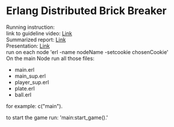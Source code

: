 # Erlang Distributed Brick Breaker

Running instruction:  
link to guideline video: [Link](https://www.loom.com/share/4c2ce631029a4e73b036102ba427cd90?sid=cbd670c2-0b6c-418f-bc2a-43214a6de7d0)  
Summarized report: [Link](https://docs.google.com/document/d/1Rk0fexd1Q76Rg-UGt_GMKt1bgF1V5gjbHZdPpTChLRk/edit?usp=sharing)  
Presentation: [Link](https://1drv.ms/p/s!Aikukqn3stxBrmkZL65vBthF6q_Y?e=plN3uE)  
run on each node 'erl -name nodeName -setcookie chosenCookie'  
On the main Node run all those files:   
  * main.erl  
  * main_sup.erl  
  * player_sup.erl  
  * plate.erl  
  * ball.erl  
  
for example: c("main").  
  
to start the game run: 'main:start_game().'  
